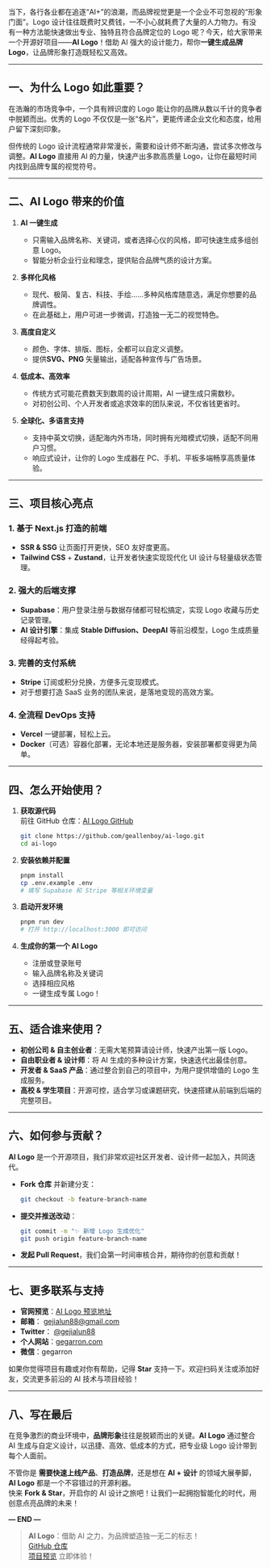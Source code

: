 

当下，各行各业都在追逐“AI+”的浪潮，而品牌视觉更是一个企业不可忽视的“形象门面”。Logo 设计往往既费时又费钱，一不小心就耗费了大量的人力物力。有没有一种方法能快速做出专业、独特且符合品牌定位的 Logo 呢？今天，给大家带来一个开源好项目——**AI Logo**！借助 AI 强大的设计能力，帮你**一键生成品牌 Logo**，让品牌形象打造既轻松又高效。

---

## 一、为什么 Logo 如此重要？

在浩瀚的市场竞争中，一个具有辨识度的 Logo 能让你的品牌从数以千计的竞争者中脱颖而出。优秀的 Logo 不仅仅是一张“名片”，更能传递企业文化和态度，给用户留下深刻印象。

但传统的 Logo 设计流程通常非常漫长，需要和设计师不断沟通，尝试多次修改与调整。**AI Logo** 直接用 AI 的力量，快速产出多款高质量 Logo，让你在最短时间内找到品牌专属的视觉符号。

---

## 二、AI Logo 带来的价值

1. **AI 一键生成**  
   - 只需输入品牌名称、关键词，或者选择心仪的风格，即可快速生成多组创意 Logo。  
   - 智能分析企业行业和理念，提供贴合品牌气质的设计方案。

2. **多样化风格**  
   - 现代、极简、复古、科技、手绘……多种风格库随意选，满足你想要的品牌调性。  
   - 在此基础上，用户可进一步微调，打造独一无二的视觉特色。

3. **高度自定义**  
   - 颜色、字体、排版、图标，全都可以自定义调整。  
   - 提供**SVG、PNG** 矢量输出，适配各种宣传与广告场景。

4. **低成本、高效率**  
   - 传统方式可能花费数天到数周的设计周期，AI 一键生成只需数秒。  
   - 对初创公司、个人开发者或追求效率的团队来说，不仅省钱更省时。

5. **全球化、多语言支持**  
   - 支持中英文切换，适配海内外市场，同时拥有光暗模式切换，适配不同用户习惯。  
   - 响应式设计，让你的 Logo 生成器在 PC、手机、平板多端畅享高质量体验。

---

## 三、项目核心亮点

### 1. 基于 Next.js 打造的前端

- **SSR & SSG** 让页面打开更快，SEO 友好度更高。  
- **Tailwind CSS** + **Zustand**，让开发者快速实现现代化 UI 设计与轻量级状态管理。

### 2. 强大的后端支撑

- **Supabase**：用户登录注册与数据存储都可轻松搞定，实现 Logo 收藏与历史记录管理。  
- **AI 设计引擎**：集成 **Stable Diffusion、DeepAI** 等前沿模型，Logo 生成质量经得起考验。

### 3. 完善的支付系统

- **Stripe** 订阅或积分兑换，方便多元变现模式。  
- 对于想要打造 SaaS 业务的团队来说，是落地变现的高效方案。

### 4. 全流程 DevOps 支持

- **Vercel** 一键部署，轻松上云。  
- **Docker**（可选）容器化部署，无论本地还是服务器，安装部署都变得更为简单。

---

## 四、怎么开始使用？

1. **获取源代码**  
   前往 GitHub 仓库：[AI Logo GitHub](https://github.com/geallenboy/ai-logo)  
   ```bash
   git clone https://github.com/geallenboy/ai-logo.git
   cd ai-logo
   ```

2. **安装依赖并配置**  
   ```bash
   pnpm install
   cp .env.example .env
   # 填写 Supabase 和 Stripe 等相关环境变量
   ```

3. **启动开发环境**  
   ```bash
   pnpm run dev
   # 打开 http://localhost:3000 即可访问
   ```

4. **生成你的第一个 AI Logo**  
   - 注册或登录账号  
   - 输入品牌名称及关键词  
   - 选择相应风格  
   - 一键生成专属 Logo！

---

## 五、适合谁来使用？

- **初创公司 & 自主创业者**：无需大笔预算请设计师，快速产出第一版 Logo。  
- **自由职业者 & 设计师**：将 AI 生成的多种设计方案，快速迭代出最佳创意。  
- **开发者 & SaaS 产品**：通过整合到自己的项目中，为用户提供增值的 Logo 生成服务。  
- **高校 & 学生项目**：开源可控，适合学习或课题研究，快速搭建从前端到后端的完整项目。

---

## 六、如何参与贡献？

**AI Logo** 是一个开源项目，我们非常欢迎社区开发者、设计师一起加入，共同迭代。  
- **Fork 仓库** 并新建分支：  
  ```bash
  git checkout -b feature-branch-name
  ```
- **提交并推送改动**：  
  ```bash
  git commit -m "✨ 新增 Logo 生成优化"
  git push origin feature-branch-name
  ```
- **发起 Pull Request**，我们会第一时间审核合并，期待你的创意和贡献！

---

## 七、更多联系与支持

- **官网预览**：[AI Logo 预览地址](https://ailogo.nextjsbase.site)  
- **邮箱**： [gejialun88@gmail.com](mailto:gejialun88@gmail.com)  
- **Twitter**： [@gejialun88](https://x.com/gejialun88)  
- **个人网站**：[gegarron.com](https://gegarron.com)  
- **微信**：gegarron

如果你觉得项目有趣或对你有帮助，记得 **Star** 支持一下。欢迎扫码关注或添加好友，交流更多前沿的 AI 技术与项目经验！

---

## 八、写在最后

在竞争激烈的商业环境中，**品牌形象**往往是脱颖而出的关键。**AI Logo** 通过整合 AI 生成与自定义设计，以迅捷、高效、低成本的方式，把专业级 Logo 设计带到每个人面前。

不管你是 **需要快速上线产品**、**打造品牌**，还是想在 **AI + 设计** 的领域大展拳脚，**AI Logo** 都是一个不容错过的开源利器。  
快来 **Fork & Star**，开启你的 AI 设计之旅吧！让我们一起拥抱智能化的时代，用创意点亮品牌的未来！ 

**— END —**  

> **AI Logo**：借助 AI 之力，为品牌塑造独一无二的标志！  
> [GitHub 仓库](https://github.com/geallenboy/ai-logo)  
> [项目预览](https://ailogo.nextjsbase.site) 立即体验！  